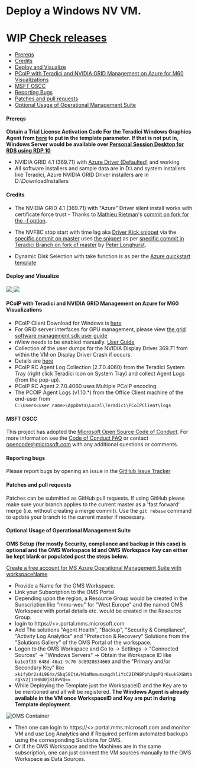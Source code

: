 # Deploy a Windows NV VM.
# **WIP** [Check releases](https://github.com/Azure/azure-accessplatform-windows-gpu/tags)
* [Prereqs](#prereqs)
* [Credits](#credits)
* [Deploy and Visualize](#deploy-and-visualize)
* [PCoIP with Teradici and NVIDIA GRID Management on Azure for M60 Visualizations](#pcoip-with-teradici-and-nvidia-grid-management-on-azure-for-m60-visualizations)
* [MSFT OSCC](#msft-oscc)
* [Reporting Bugs](#reporting-bugs)
* [Patches and pull requests](#patches-and-pull-requests)
* [Optional Usage of Operational Management Suite](#optional-usage-of-operational-management-suite)

#### Prereqs
**Obtain a Trial License Activation Code For the Teradici Windows Graphics Agent from [here](http://connect.teradici.com/cas-trial) to put in the template parameter. If that is not put in, Windows Server would be available over [Personal Session Desktop for RDS using RDP 10](https://blogs.technet.microsoft.com/hybridcloudbp/2016/11/15/new-rds-capabilities-in-windows-server-2016-for-service-providers/)**

* NVIDIA GRID 4.1 (369.71) with [Azure Driver (Defaulted)](https://docs.microsoft.com/en-us/azure/virtual-machines/virtual-machines-windows-n-series-driver-setup) and working
* All software installers and sample data are in D:\ and system installers like Teradici, Azure NVIDIA GRID Driver installers are in D:\DownloadInstallers

#### Credits
* The NVIDIA GRID 4.1 (369.71) with "Azure" Driver silent install works with certificate force trust - Thanks to [Mathieu Rietman](https://github.com/MathieuRietman)'s [commit on fork for the -f option](https://github.com/MathieuRietman/azure-accessplatform-windows-gpu/commit/a6bc42bc6936a75200f4d968d31ae0de00fe4e97).

* The NVFBC stop start with time lag aka [Driver Kick snippet](https://github.com/Azure/azure-accessplatform-windows-gpu/blob/ac12defd132ba0fed76a87e27f6cf2ec8686424a/CustomScripts/nVIDIAdTeradiciLeostreamAgents.ps1#L143-L170) via the [specific commit on master](https://github.com/Azure/azure-accessplatform-windows-gpu/commit/ac12defd132ba0fed76a87e27f6cf2ec8686424a) uses [the snippet](https://github.com/teradici/azure-accessplatform-windows-gpu/blob/74df452f8f3275e62b991a39b67000af7aaecf15/CustomScripts/nVIDIAdTeradiciLeostreamAgents.ps1#L138-L159) as per [specific commit in Teradici Branch on fork of master](https://github.com/teradici/azure-accessplatform-windows-gpu/commit/74df452f8f3275e62b991a39b67000af7aaecf15) by [Peter Longhurst](https://github.com/peterlonghurst).

* Dynamic Disk Selection with take function is as per the [Azure quickstart template](https://github.com/Azure/azure-quickstart-templates/tree/master/201-vm-dynamic-data-disks-selection)

#### Deploy and Visualize
<a href="https://portal.azure.com/#create/Microsoft.Template/uri/https%3A%2F%2Fraw.githubusercontent.com%2FAzure%2Fazure-accessplatform-windows-gpu%2Fmaster%2Fazuredeploy.json" target="_blank">
    <img src="http://azuredeploy.net/deploybutton.png"/>
</a>
<a href="http://armviz.io/#/?load=https%3A%2F%2Fraw.githubusercontent.com%2FAzure%2Fazure-accessplatform-windows-gpu%2Fmaster%2Fazuredeploy.json" target="_blank">
    <img src="http://armviz.io/visualizebutton.png"/>
</a>

#### PCoIP with Teradici and NVIDIA GRID Management on Azure for M60 Visualizations
* PCoIP Client Download for Windows is [here](http://teradici.com/swclient-windows)
* For GRID server interfaces for GPU management, please view [the grid software management sdk user guide](https://tdcm16sg112leo8193ls102.blob.core.windows.net/tdcm16sg112leo8193ls102/367.43-369.17-grid-software-management-sdk-user-guide.pdf)
* nView needs to be enabled manually. [User Guide](http://www.nvidia.com/content/quadro/pdf/nView-user-guide.pdf)
* Collection of the user dumps for the NVIDIA Display Driver 369.71  from within the VM on Display Driver Crash if occurs.
 * Details are [here](http://nvidia.custhelp.com/app/answers/detail/a_id/3335/~/tdr-(timeout-detection-and-recovery)-and-collecting-dump-files) 
* PCoIP RC Agent Log Collection (2.7.0.4060) from the Teradici System Tray (right click Teradici Icon on System Tray) and collect Agent Logs (from the pop-up).
 * PCoIP RC Agent 2.7.0.4060 uses Multiple PCoIP encoding.
* The PCOIP Agent Logs (v1.10.*) from the Office Client machine of the end-user from <code>C:\Users<user_name>\AppData\Local\Teradici\PCoIPClient\logs</code>

#### MSFT OSCC
This project has adopted the [Microsoft Open Source Code of Conduct](https://opensource.microsoft.com/codeofconduct/).
For more information see the [Code of Conduct FAQ](https://opensource.microsoft.com/codeofconduct/faq/) or contact [opencode@microsoft.com](mailto:opencode@microsoft.com) with any additional questions or comments.

#### Reporting bugs

Please report bugs  by opening an issue in the [GitHub Issue Tracker](https://github.com/Azure/azure-accessplatform-windows-gpu/issues)

#### Patches and pull requests

Patches can be submitted as GitHub pull requests. If using GitHub please make sure your branch applies to the current master as a 'fast forward' merge (i.e. without creating a merge commit). Use the `git rebase` command to update your branch to the current master if necessary.

#### Optional Usage of Operational Management Suite
**OMS Setup (for mostly Security, compliance and backup in this case) is optional and the OMS Workspace Id and OMS Workspace Key can either be kept blank or populated post the steps below.**

[Create a free account for MS Azure Operational Management Suite with workspaceName](https://login.mms.microsoft.com/signin.aspx?signUp=on&ref=ms_mms)

* Provide a Name for the OMS Workspace.
* Link your Subscription to the OMS Portal.
* Depending upon the region, a Resource Group would be created in the Sunscription like "mms-weu" for "West Europe" and the named OMS Workspace with portal details etc. would be created in the Resource Group.
* login to https://<<OMSWorkspaceName>>.portal.mms.microsoft.com 
* Add The solutions "Agent Health", "Backup", "Security & Compliance", "Activity Log Analytics" and "Protection & Recovery"  Solutions from the "Solutions Gallery" of the OMS Portal of the workspace.
* Logon to the OMS Workspace and Go to -> Settings -> "Connected Sources"  -> "Windows Servers" -> Obtain the Workspace ID like <code>ba1e3f33-648d-40a1-9c70-3d8920834669</code> and the "Primary and/or Secondary Key" like <code>xkifyDr2s4L964a/Skq58ItA/M1aMnmumxmgdYliYcC2IPHBPphJgmPQrKsukSXGWtbrgkV2j1nHmU0j8I8vVQ==</code>
* While Deploying the Template just the WorkspaceID and the Key are to be mentioned and all will be registered. **The Windows Agent is already available in the VM once WorkspaceID and Key are put in during Template deployment**.

![OMS Container](https://docs.microsoft.com/en-us/azure/log-analytics/media/log-analytics-windows-agents/oms-direct-agent-connected-sources.png)

* Then one can login to https://<<OMSWorkspaceName>>.portal.mms.microsoft.com  and monitor VM and use Log Analytics and if Required perform automated backups using the corresponding Solutions for OMS.
 * Or if the OMS Workspace and the Machines are in the same subscription, one can just connect the VM sources manually to the OMS Workspace as Data Sources.
